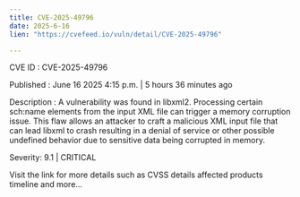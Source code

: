 ```yaml
---
title: CVE-2025-49796
date: 2025-6-16
lien: "https://cvefeed.io/vuln/detail/CVE-2025-49796"

---
```


CVE ID : CVE-2025-49796

Published :  June 16
2025
4:15 p.m. | 5 hours
36 minutes ago

Description : A vulnerability was found in libxml2. Processing certain sch:name elements from the input XML file can trigger a memory corruption issue. This flaw allows an attacker to craft a malicious XML input file that can lead libxml to crash
resulting in a denial of service or other possible undefined behavior due to sensitive data being corrupted in memory.

Severity: 9.1 | CRITICAL

Visit the link for more details
such as CVSS details
affected products
timeline
and more...
